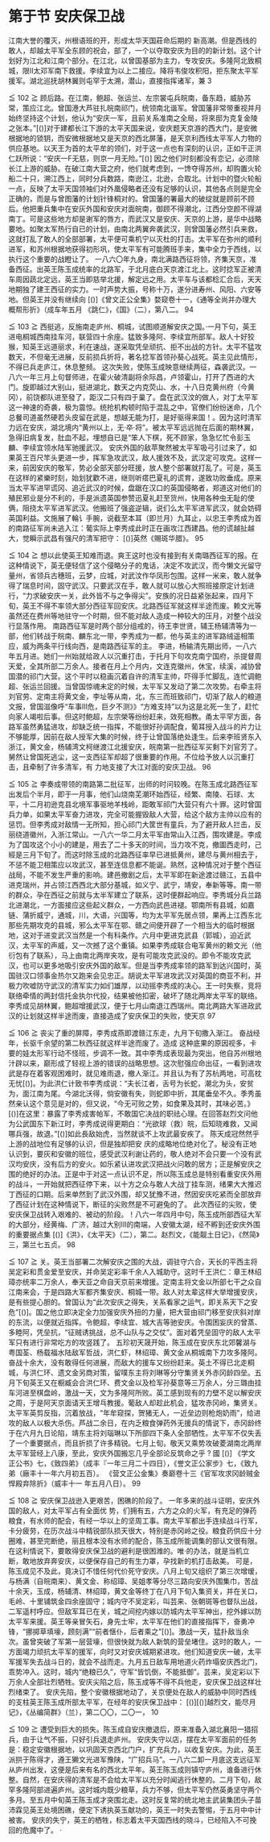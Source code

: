 # 第于节 安庆保卫战

江南大誉的覆灭，州根语班的开，形成太华天国莊命后期的
新高潮。但是西线的敢人，却越太平军全东顾的祝会，部了，一个以夺取安庆为目的的新计划。这个计划好为江北和江南个部分。在江北，以曾国基部为主力，专攻安庆。多隆阿北致桐城，限Ⅱ太邓军南下救援。李续宜为以上二接应。降将韦俊攻积阳，拒东聚太平军援军。湖北巡抚胡林翼则屯罕于太溯，潜山，直接指挥诸军，兼
3

≦ 102 ≧
顾后路。在江南，鲍超、张运兰、左宗裳屯兵皖南，备东趋，威胁苏常，策应江北。曾国港大芦驻扎皖南祁门，统领南北谐军。曾国藩非常带重视并月始终坚持这个计划，他认为“安庆一军，且前关系准南之全局，将來邸为克复金陵之张本。”[()]对于建都长江下游的太平天国来说，安庆题天京游的西大门，是安微根据地的锁钥，而安微根据地又是天京的西北屏藩，是天京利西线太平军人力物的供应基地。以天王为首的太平牟的领们，对于这一点也有深刻的认识，正如干正洪仁跃所说：“安庆一F无慈，则京一月无险。”[()] 因之他们时刻都没有恋记，必须除长江上游的威胁。在破江南大营之府，他们就考虑到，一馋夺得苏州，却购置火轮船二十只，溯江西上，同时分兵数路，南逊江，北逊，合取北。计划中的暨火轮船一点，反映了太平天国领袖们对外凰侵略者还没有足够的认识，其他各点则是完全正确的，而是与曾图藩的计划针锋桐对的。曾国藩的署最大的破绽就是顾前不顾后。他把重兵集中在安灰外国和安庆对面皖南，御顾不得潮北，江西分空颜不得湖南丁。可是这些地方却是谢军的唇方，而武汉又是安庆、天京的上游，是华中战略要地。如聚太军热行自已的计划，由南北两翼奔袭武汉，则曾国藩必然引兵来救，这就打乱了敢人的全部部署，太平便可乘机宁以灭杜的打击。太平军在弥州的顺利进军，和苏州根据地获得初形巩，使太平军有可能腾班手来，集中全力于西线，以执行这个重要的战瞪让了。
一八六〇年九身，南北满路西征将领，齐集天京，准备西征。出英王陈玉成统率的北路军，于北月底白天京渡江北上。这时捻军正被清车周因蔬北定远，英王当即慈举北援，解定远之用。太平车与该都稔汇合后，天天地期独了建王西征的实力。一时声势大振，号称十万，遂分进寿州、风阳、六安等地。但英王并没有继续向
[()]《曾文正公全集》婺窥卷十一，《通等全尚并办理大概帮形折》（成车年五月
《跳仁》，《国》（二），第八二。 94

≦ 103 ≧
西挺逃，反施南走庐州、桐城，试图顺道解安庆之国。·一月下句，英王进电桐城西南挂车河，联营四十余座。猛致多隆阿、李续宜所部军。敌人十好狡猴，知英王远道丽求，利在速战，遂采取凭垒顽抗、拒不出战的方针。太平不猛攻数天，不但毫无进展，反前损兵折将，著名捻军首领孙葵心战死。英主见此情形，不得已兵走庐江，休息整频。
这次失败，使陈玉成映意继续两征，森袭武汉。一八六一年三月上句督师进，在霍火破清副将余际昌，卢领霍山，打开了西进的大门。旋即越过大别山，挺进湖北，数天之内克荧山、水，十八日克黄州府（今黄冈），前饶都队进至發了，距汉二只有四于巢了。盘在武汉汶的做人，对丁太平军这一神速的奇袭，极为震惊。统抢机构顿时陷于混乱之中，官僚们纷纷迷命，几个总餐司道虽然硬若头皮留在武是，想越无能为打，是好驱得来国！。因为这时清军力远在安庆，湖北境内“黄州以上，无·卒·将”。被太平军远远抛在后面的期林翼，急得旧病复发，肚血不起，埋想自已是“笨人下棋，死不顾家，急急忆忙令彭玉麟、李续宜领水陆军驰援武汉。
安庆外国的敌苹聚然被太平军吸弓引过来了，如果英王百尺竿头更进一步，挥军急攻武汉，敌人援效不及，武汉定可攻克。这样一来，前因安庆的敬军，势必全部天部分旺援，放人整个部署就打乱了。可是，英玉在这样的紧樂时刻，始划犹歡不进，继则听瘩巴夏礼的谎育，遂致功败垂成。原来当太平军进罕谎冈、追近武汉的时候，盘踞在汉口的英国侵略者，郑道这对他们的殖民邪业是分不利的，手是派遗英国参赞迅夏礼赶至货州，快用各种虫无耻的使俩，阻挠太平军进军武汉。他搬班了强盗逆辑，说们么太平军进军武汉，就会妨碍英国利益。文施展了輪讠手腕，说截至本耳（即兰月）九耳止，以忠王李秀成为首的南路征军尚未逃入江：葡实际上李秀成此时正在画攻江西建昌。他的谎越扯越大，觉瞬示武昌有强尺的清军把守：
[()]英然《賜斑华腊》。
95

≦ 104 ≧
想以此使英王知难而退。爽王这时也没有接到有关南璐西征军的报。在这种情说下，英无便轻信了这个侵略分子的鬼话，决定不攻武汉，而今懒文光留守量州，省领兵古穗班，云梦，应城，对武汶作华凤形包围。这样一米来，敢人就争得了瑞息时间，固守武汉。只要武汉在手，敢人就可以放心大照班接原定计划进行，“力求破安庆一关，此外皆不与之争得尖”。安族的况日益紧张起来，四月下旬，英王不得不率领大部分西征军回安庆。北路西征军就这样半途而废。赖文光等虽然还在费州等地驻守一个时期，但不能对敌人造成一种较大的压月，对整个战没行显落作用。
南路西征军是时两个部分组戒的，待王李世贤，辅王杨辅清等为一部，他们转战于皖南、麟东北一带，李秀成为一都，他与英主的进军路绒遥相策应，威为两条平行线向西，是南路西征军的主。
李进，杨输清先期出师，一八六年五月进。她们一州始就给政人以沉重打击，于托月下句攻克南宁国府，杀提督周天爱，全其所部二万余人。接者在月上个月内，文连克徽州，休宝，续溪，减协曾国潜的祁门大营。这个平时以稳画沉着自许的清军主帅，吓得手忙脚乱，连忙调鲍超、张运兰回援。当曾国惊魂未定的时候，太平军又发动了第二次攻势。右牵主将刘官劳、定南主将黄文金，李址等从南，北，东三而班致祁门，切渐了敌人的粮道文报，曾国滋像呼“车事Ⅲ危，巨夕不测》》“方难支持”以为这是北死一生了，赶忙向家人竭啦后事。但这时鲍超，左宗榮等纷纷赶来，效死相教。甬太平罕方面，各路军虽然勇猛进攻，却缺乏统一指挥，不能很好孙调配食，葡耳授入战斗的片力让不够能厚，因前在敌人授军大集的时候，终于让曾国落绝处逢生。后来李班贤东入浙江，黄文金，杨辅湾文柯继渡江北援安庆，皖南第一批西征军买剩下刘官芳了。舅然让曾国死逃尘，这一支西征军却超了很重要的作用。不位给予放人以沉重打击，且牵制了许多清军，有
力地支接了大江对面的安庆卫战。 96

≦ 105 ≧
李奏成带领的南路第二批征军，出师的时问较晚。在陈玉成北路西征军出发后个半月，即于一月事，他们山烧南芜潮环始西征，经繁、南陵、石球、太平，十二月初逊克县北境军事驱地羊栈岭，距敢军祁门大营只有六十罪。这时曾国兵力单，如果太平军奋力进攻，完全可能握毁敌人大营，给这个敌方主帅以应有的惩罚。但李秀成对敌情一无所知，担心祁门大筐世有童兵，为了避开敌人拦击，反丽绕道徽州，入浙江常山。一八六一华二月太平军由常山入江西，围攻建是。李成为了国攻这个小小的建是，用去了二十多天的时间，当力攻不克，撤圖西走时，己經是三月下旬了。而这时除玉成的北路西征率早已进抵黄州，建尽与黄州相去于，不惩不能卫相策应以攻武汉，甚至连信息都不能诞。熟然，这种情况对于整个西征战局，不能不发生严重的影响。建邑撤剧之后，太平军即在新途渡过赣江，五县中进克瑞州，并占领江西西北大部分基城，如义宁、武宁，靖安，奉新等等。南一带的群众，孕在西征之前就与太半军建立了联系，这时便群起响应。李秀城分兵兰路北进潮北，一方面接应这些起义群众，一方西向武邑进褪。鄂南所有县城，如嘉链、蒲折威宁，通城，川，大语，兴国等，均为太平军先居点领，果再上江西东北那些先期攻克的县城，邪么太平军在鄂、赣之间便开辟了一个相当大的临时根据地，这对于进变武汉当然是一个有科条作。六月中更进克武县（郭城），迫近武汉，太平军的声威，又一次撼了这个重镇。如果李秀成联合电军黄州的赖文光（他衍包有了联系），马上由南北两岸夹攻，是有可能攻克武没的。即令不能攻克武汉，也可以更多地吸引安庆外国的敌军。但是当李秀成率领的路军到达兴国时，英国驻汉口领事金热尔又跑来会见忠正。胡说太平军进攻武汉对英国的商亚不利，并极力吹嘘防守武汉的清军实力如们雄厚，以动摇李秀成的决心。王一时失察，竞将联络牵情的两封信托金执尔代投，结果被他扣密，破坏了随北两岸太平军的联络。李秀成见胡林翼，鲍超增援武汉，便于七月山南退江西瑞州。南北两路大军进政武汉的让划就这样半途而废，直接造成了安庆保卫的失败，使天京
97

≦ 106 ≧
丧尖了重的屏障，李秀成燕即渡赣江东走，九月下旬撒入渐江。
奋战经年，长驱千余望的第二秋西征就这样半途而废了。造成
这种底果的原因视多，卡要的娃太形军行动不怪班，步调不一致。其中李秀成表现最为突出，他自苏州根地汁辟以来，巅形成了轻视上游的错误的战略思想。这次慰强应命出征，一看到进攻武是存在着客观困难时，就见难雨退，撤人渐江。并且认为有了苏杭两地，可高枕无忧[()]。为此洪仁计致书李秀成说：“夫长江者，舌号为长蛇，潮北为头，安贫为，面江南为尾。今湖北沃得，倘安徽有失，则蛇即中折，其尾垂垒不久。季秀虽然亲认这个意见是对的，但又说，“今无可败之势，如食果及其时，其味必苦。》[()]在这里：暴露了李秀成害帕军，不敢国它决战的职祛心理。在回答赵烈文问他为公武国东下新江时，李秀成说得更期白：“光欲球（救）皖，后知晓难救，又闻哪兵强，故退。”[()]如此長敌始虎，当然就谈不上攻武最安疾了。
陈天成冠然然乎上游的战地位有足够的认识，但是独却把安
庆的成略地位绝对化了。秘没有正地认识到，要灰和安徽的班位，感受武汉利谢让药的，敬人绝对不会只要一个没有武汉均安庆，没有后方的安火。如乐紧认进攻武汉把战火问敢的居方；正是解安庆之围的绝好的办法。正是中于对这一点认识不足，所以陈玉成总是特别看重安庆外用的战斗，一开始就把西征停下来，以十方之众与敢人大战丁挂车测，绪果大大推迟丁西征的口期。后来单然到了武汉外围，却又犹豫不进，然因安庆吃紧而全部放弃了西征计划在这种情说下，断征的尖败然是不可避兔的了。
此次西征的尖败，使安庆保卫战转入艰难的、被动的阶段。！八六一年四月中句，陈玉成所部西征大军的大部分，经黄梅、广济，越过大别Ⅲ的南端，人安徽太湖，经不孵到还安庆外围的重要据点集
[()]《洪》，《太平天》（二），第二。赵烈文，《能靓土日记》，《然简》三，第兰七五贞。
98

≦ 107 ≧
关。英王当部署二次解安庆之围的大战，调驻守六合，天长的平西主将吴定彩和贯金爱至安庆，并命吴定彩率千余人入城助守。这时千王洪仁：章王林绍璋亦统率二万余人，奉天亚之命自天京前来增援。定南主将文金以所部七干之众自江南来会，于是四路大军都齐集安庆、桐城一带。敌人对太辈这样大举增援安庆，是有些提心胆的。曾国认为“此次安庆之得失，关系看家之运气，即关系天下之安危”[()]。国之他立即决定全力加强安庆外扭的力量，把大营由祁门移至安庆斜对岸的东流，以便就近指挥。令鲍超，李续宜、城大吉等驰安庆。令围困妄庆的曾蒸、多睦阿，凭垒抗，“征贼诱挑战，总不山队与之交仗”。面对着凭垒固守的敌人太平军只有进行非常吃方的攻竖践了。
五珍初天晟开始，陈玉成在安庆东北郊馨湖与粤国荃、杨载福水陆敌军哲战，洪仁虾，林绍璋、黄文金从桐城南下力攻多隆阿。奋战十余大，没有敢得任何进展，而敌大的援车又纷纷赶来。英土不得已北走桐城，与洪仁环、遗文金另商对策，留噗东主将刘琳等分守集贤关外赤冈龄四垒。五月下旬英王又在橱臧会合洪仁环、费文金以及检军孙葵意等三万余人，分三璐由挂车河进至棋盘岭，激战一天，文为多隆阿所败。英工感到现有的力壁不足以解安庆之周，于是阿天京面请天王增乓教援。葡敌人却趁此机会，猛攻赤冈岭，集贤关。太平军英剪反指，沉着放战，“年牟窥探，贺猪无人，一近垒边则枪炮奶雨”，给进攻的敌人以极大杀伤。芦战二余日，在内乏粮食弹药外无援兵的情说下，赤冈龄终于在六月九日论陷，靖东主将刘瑙琳以下所部四下条人全部牺性。太平军不仅失丢了一个重要据点，而且折损了许多精锐。七月上旬，敬天又乘势攻破菱湖南北两岸太平军营经上八康，至此，安庆外国搬忘几乎全部论反筑命之乎
? 國 [()]
《学文正公书》七，《致四弟》（成丰『一年三月二十四日），《誉文正公家步》七，《致九弟（廠丰十一年六月初五百）。
《营文正公金集》奏巅卷十三《官军攻求冈龄贼金悍殿弃除折》（威丰十一
年五月八日）。
99

≦ 108 ≧
安庆保卫战逊入更艰苦，困礁的阶段了。
一年多来的战斗证明，安庆外国的敌人，对太平军占有全面优
势，们拥有五，六方之众的火军，有充足的弹药粮食，有水师的配会，有经一华以上的坚周工事。南太平军都出手连续战斗行军，卡分疲劳，在历次战斗中精锐部队损天很大，特别是赤冈岭之役。粮食药供应十分圈难，甚至完断绝，丽且根本没有水师的配合，陈玉成所能调集的部认文很有限。在这利情说下，要敢得安庆保卫战的避利是很困潍的。唯·的办法，就是当机立断，敢地放弃奔安庆，以便保存自己的有生力罩，孕找新的机打击敌美。
可是，陈玉成见不及此，竟决订不惜任何代价死守安庆。八月上旬又组织了第三次增瑷，与杨满（自皖南来）、黄文金、称绍璋、吴姐孝等分尽三路向安庆外围集巾，苦战十余天，玉成，杨辅清、林绍璋，黄文金等终丁在八月下旬入集资关，并在关口，毛岭、十里铺筑金四余座固守；城内守不吴定彩，叫芸来、张朝斑等也督队出战，二军遥村呼应。但敌军耳已在关，城之间挖内嫁以防城内太平军神出，挖外嫁以防太平军来援。英王等亲冒矢石，身先士牢，太平军在他们的直接指挥下，奋勇冲锋，“挪掷草填壕，顾刻满”“前者惬仆，后者乘之”[()]。激战一天，猛扑敌当余次。虽曾突破了军第一层营壕，但很快就为敌人新筑的营垒堵住。这时的敢人，一方面竭力顽抗太平军的援军，向时又对安庆城期紧进攻。他们知道安庆一破，太平军援军失去战斗日的，就会不战而走。九月五日敌车用地道火药炸塌安庆西北门，乖势冲入。这时，城内“绝粮已久”，守军“皆饥倒，不能抵御”。芸来，吴定彩以下万余人全部壮烈牺牲。安庆尖陷之后，陈玉成等不得不兵他走，安庆保卫战这样壮烈绪束了。
安庆先陷，整个安徽根据地动了，关京便处在敌人的威胁中同时西线的支柱英王陈玉成所部太平军，在经年的安庆保卫战中： [()][()]越烈文，能尽月记》，《丛编简群》（兰），第二〇〇，二〇一， 10

≦ 109 ≧
遭受到巨大的损失。陈玉成自安庆撤退后，原来准备入湖北襄阳一猎招兵，由于让气不振，只好引兵退走庐州。
安庆失守以店，摆在太平军面前的任务是：稳定安徽根据地，以巩固天京西北门户，扩充兵力，以收复安庆。为此，英王派拱于陈得才，遵王獭文光进军豫陕，“广招兵马”。一八六二卸一月底这支远征军从庐州出发，这便是后来有名的西北太平年。英王陈玉成则镇守庐州，谁备进行休整。自然，在安庆得的清军是不会给太平军以充分时闻逃行休整的。二月下旬，敌罕多隆阿部进遍庐州。这时城内既少粮草，兵力不够，但太平军仍然英勇坚守两个多月。至五月中旬英王陈玉成才突围北走。这时反复常的统北地主武装集团头子苗沛霖见英王处境困礁，便定下诱执英玉献功的，英王一时失去警惕，于五月中中计被害。
安庆的失宁，英王的栖牲，标志着太平天国西线的晓斗，已经陷入不可挽回的危魔中了。
·